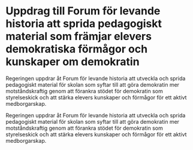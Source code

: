 # Uppdrag till Forum för levande historia att sprida pedagogiskt material som främjar elevers demokratiska förmågor och kunskaper om demokratin

Regeringen uppdrar åt Forum för levande historia att utveckla och sprida pedagogiskt material för skolan som syftar till att göra demokratin mer motståndskraftig genom att förankra stödet för demokratin som styrelseskick och att stärka elevers kunskaper och förmågor för ett aktivt medborgarskap.

Regeringen uppdrar åt Forum för levande historia att utveckla och sprida pedagogiskt material för skolan som syftar till att göra demokratin mer motståndskraftig genom att förankra stödet för demokratin som styrelseskick och att stärka elevers kunskaper och förmågor för ett aktivt medborgarskap.
